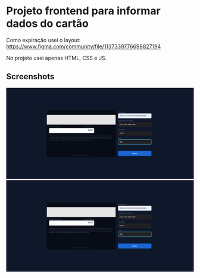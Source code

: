 # Projeto frontend para informar dados do cartão
Como expiração usei o layout: https://www.figma.com/community/file/1137339776698827194

No projeto usei apenas HTML, CSS e JS.

Screenshots
-
![Home 1](/screenshots/home1.1.png "Home 1")
![Home 1.1](/screenshots/home1.1.png "Home 1.1")
